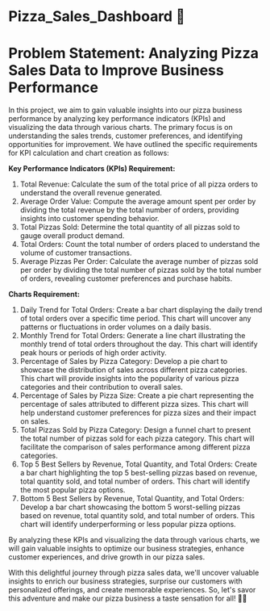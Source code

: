 # Pizza_Sales_Dashboard 🍕
# Problem Statement: Analyzing Pizza Sales Data to Improve Business Performance

In this project, we aim to gain valuable insights into our pizza business performance by analyzing key performance indicators (KPIs) and visualizing the data through various charts. The primary focus is on understanding the sales trends, customer preferences, and identifying opportunities for improvement. We have outlined the specific requirements for KPI calculation and chart creation as follows:

**Key Performance Indicators (KPIs) Requirement:**
1. Total Revenue: Calculate the sum of the total price of all pizza orders to understand the overall revenue generated.
2. Average Order Value: Compute the average amount spent per order by dividing the total revenue by the total number of orders, providing insights into customer spending behavior.
3. Total Pizzas Sold: Determine the total quantity of all pizzas sold to gauge overall product demand.
4. Total Orders: Count the total number of orders placed to understand the volume of customer transactions.
5. Average Pizzas Per Order: Calculate the average number of pizzas sold per order by dividing the total number of pizzas sold by the total number of orders, revealing customer preferences and purchase habits.

**Charts Requirement:**
1. Daily Trend for Total Orders: Create a bar chart displaying the daily trend of total orders over a specific time period. This chart will uncover any patterns or fluctuations in order volumes on a daily basis.
2. Monthly Trend for Total Orders: Generate a line chart illustrating the monthly trend of total orders throughout the day. This chart will identify peak hours or periods of high order activity.
3. Percentage of Sales by Pizza Category: Develop a pie chart to showcase the distribution of sales across different pizza categories. This chart will provide insights into the popularity of various pizza categories and their contribution to overall sales.
4. Percentage of Sales by Pizza Size: Create a pie chart representing the percentage of sales attributed to different pizza sizes. This chart will help understand customer preferences for pizza sizes and their impact on sales.
5. Total Pizzas Sold by Pizza Category: Design a funnel chart to present the total number of pizzas sold for each pizza category. This chart will facilitate the comparison of sales performance among different pizza categories.
6. Top 5 Best Sellers by Revenue, Total Quantity, and Total Orders: Create a bar chart highlighting the top 5 best-selling pizzas based on revenue, total quantity sold, and total number of orders. This chart will identify the most popular pizza options.
7. Bottom 5 Best Sellers by Revenue, Total Quantity, and Total Orders: Develop a bar chart showcasing the bottom 5 worst-selling pizzas based on revenue, total quantity sold, and total number of orders. This chart will identify underperforming or less popular pizza options.

By analyzing these KPIs and visualizing the data through various charts, we will gain valuable insights to optimize our business strategies, enhance customer experiences, and drive growth in our pizza sales.

With this delightful journey through pizza sales data, we'll uncover valuable insights to enrich our business strategies, surprise our customers with personalized offerings, and create memorable experiences. So, let's savor this adventure and make our pizza business a taste sensation for all! 🍕😊
